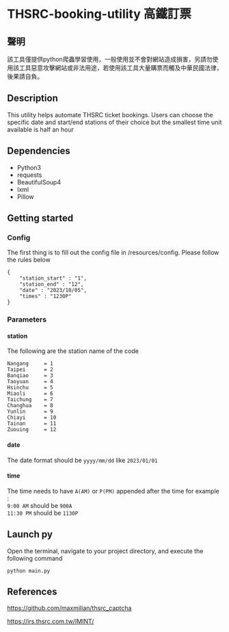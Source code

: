 # THSRC-booking-utility 高鐵訂票

## 聲明
該工具僅提供python爬蟲學習使用，一般使用並不會對網站造成損害，另請勿使用該工具惡意攻擊網站或非法用途，若使用該工具大量購票而觸及中華民國法律，後果請自負。


## Description
This utility helps automate THSRC ticket bookings. Users can choose the specific date and start/end stations of their choice
but the smallest time unit available is half an hour

## Dependencies 
* Python3
* requests
* BeautifulSoup4
* lxml
* Pillow

## Getting started

### Config
The first thing is to fill out the config file in /resources/config.
Please follow the rules below
```
{
	"station_start" : "1",
	"station_end" : "12",
	"date" : "2023/10/05",
	"times" : "1230P"
}
```
### Parameters
#### station
The following are the station name of the code
```
Nangang 	= 1
Taipei 		= 2
Banqiao 	= 3
Taoyuan 	= 4
Hsinchu 	= 5
Miaoli 		= 6
Taichung 	= 7
Changhua 	= 8
Yunlin 		= 9
Chiayi 		= 10
Tainan 		= 11
Zuouing 	= 12
```
#### date
The date format should be `yyyy/mm/dd` like `2023/01/01`

#### time
The time needs to have `A(AM)` or `P(PM)` appended after the time
for example :  
`9:00 AM` should be `900A`  
`11:30 PM` should be `1130P`  

## Launch py
Open the terminal, navigate to your project directory, and execute the following command
```
python main.py
```

## References

https://github.com/maxmilian/thsrc_captcha  

https://irs.thsrc.com.tw/IMINT/  
